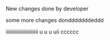 New changes done by developer

some more changes dondddddddeddd

iiiiiiiiiiiiiiiiiiiiiiiii
u
u
u
uii
cccccc

